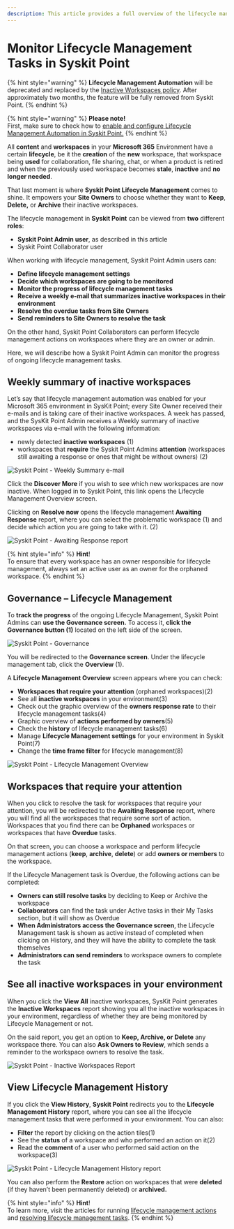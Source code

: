 ```yaml
---
description: This article provides a full overview of the lifecycle management automation process for Syskit Point Admins.
---
```


# Monitor Lifecycle Management Tasks in Syskit Point

{% hint style="warning" %}
**Lifecycle Management Automation** will be deprecated and replaced by the [Inactive Workspaces policy](../automated-workflows/inactive-workspaces-admin.md). After approximately two months, the feature will be fully removed from Syskit Point.
{% endhint %}

{% hint style="warning" %}
**Please note!**  
First, make sure to check how to [enable and configure Lifecycle Management Automation in Syskit Point.](enable-lifecycle-management.md)
{% endhint %}

All **content** and **workspaces** in your **Microsoft 365** Environment have a certain **lifecycle**, be it the **creation** of the **new** workspace, that workspace being **used** for collaboration, file sharing, chat, or when a product is retired and when the previously used workspace becomes **stale**, **inactive** and **no longer needed**.

That last moment is where **Syskit Point Lifecycle Management** comes to shine. It empowers your **Site Owners** to choose whether they want to **Keep**, **Delete,** or **Archive** their inactive workspaces.

The lifecycle management in **Syskit Point** can be viewed from **two** different **roles**:

* **Syskit Point Admin user**, as described in this article
* Syskit Point Collaborator user

When working with lifecycle management, Syskit Point Admin users can:

* **Define lifecycle management settings**
* **Decide which workspaces are going to be monitored**
* **Monitor the progress of lifecycle management tasks**
* **Receive a weekly e-mail that summarizes inactive workspaces in their environment**
* **Resolve the overdue tasks from Site Owners**
* **Send reminders to Site Owners to resolve the task**

On the other hand, Syskit Point Collaborators can perform lifecycle management actions on workspaces where they are an owner or admin.

Here, we will describe how a Syskit Point Admin can monitor the progress of ongoing lifecycle management tasks.

## Weekly summary of inactive workspaces

Let’s say that lifecycle management automation was enabled for your Microsoft 365 environment in SysKit Point; every Site Owner received their e-mails and is taking care of their inactive workspaces. A week has passed, and the SysKit Point Admin receives a Weekly summary of inactive workspaces via e-mail with the following information:

* newly detected **inactive workspaces** \(1\)
* workspaces that **require** the Syskit Point Admins **attention** \(workspaces still awaiting a response or ones that might be without owners\) \(2\)

![Syskit Point - Weekly Summary e-mail](../../../static/img/monitor-lifecycle-management-tasks-weekly-summary-email.png)

Click the **Discover More** if you wish to see which new workspaces are now inactive. When logged in to Syskit Point, this link opens the Lifecycle Management Overview screen.

Clicking on **Resolve now** opens the lifecycle management **Awaiting Response** report, where you can select the problematic workspace \(1\) and decide which action you are going to take with it. \(2\)

![Syskit Point - Awaiting Response report](../../../static/img/monitor-lifecycle-management-awiting-response.png)

{% hint style="info" %}
**Hint**!  
To ensure that every workspace has an owner responsible for lifecycle management, always set an active user as an owner for the orphaned workspace.
{% endhint %}

## Governance – Lifecycle Management

To **track the progress** of the ongoing Lifecycle Management, Syskit Point Admins can **use the Governance screen.** To access it, **click the Governance button (1)** located on the left side of the screen.

![Syskit Point - Governance](../../../static/img/monitor-lifecycle-management-govern.png)

You will be redirected to the **Governance screen**. Under the lifecycle management tab, click the **Overview** \(1\). 

A **Lifecycle Management Overview** screen appears where you can check:

* **Workspaces that require your attention** \(orphaned workspaces\)\(2\)
* See all **inactive workspaces** in your environment\(3\)
* Check out the graphic overview of the **owners response rate** to their lifecycle management tasks\(4\)
* Graphic overview of **actions performed by owners**\(5\)
* Check the **history** of lifecycle management tasks\(6\)
* Manage **Lifecycle Management settings** for your environment in Syskit Point\(7\)
* Change the **time frame filter** for lifecycle management\(8\)

![Syskit Point - Lifecycle Management Overview](../../../static/img/monitor-lifecycle-management-lifecycle-overview.png)

## Workspaces that require your attention

When you click to resolve the task for workspaces that require your attention, you will be redirected to the **Awaiting Response** report, where you will find all the workspaces that require some sort of action. Workspaces that you find there can be **Orphaned** workspaces or workspaces that have **Overdue** tasks.

On that screen, you can choose a workspace and perform lifecycle management actions \(**keep**, **archive**, **delete**\) or add **owners or members** to the workspace.

If the Lifecycle Management task is Overdue, the following actions can be completed: 
  * **Owners can still resolve tasks** by deciding to Keep or Archive the workspace
  * **Collaborators** can find the task under Active tasks in their My Tasks section, but it will show as Overdue
  * **When Administrators access the Governance screen**, the Lifecycle Management task is shown as active instead of completed when clicking on History, and they will have the ability to complete the task themselves
  * **Administrators can send reminders** to workspace owners to complete the task


## See all inactive workspaces in your environment

When you click the **View All** inactive workspaces, SysKit Point generates the **Inactive Workspaces** report showing you all the inactive workspaces in your environment, regardless of whether they are being monitored by Lifecycle Management or not. 

On the said report, you get an option to **Keep, Archive, or Delete** any workspace there. You can also **Ask Owners to Review**, which sends a reminder to the workspace owners to resolve the task. 

![Syskit Point - Inactive Workspaces Report](../../../static/img/monitor-lifecycle-management-inactive-report.png)

## View Lifecycle Management History

If you click the **View History**, **Syskit Point** redirects you to the **Lifecycle Management History** report, where you can see all the lifecycle management tasks that were performed in your environment. 
You can also:

* **Filter** the report by clicking on the action tiles\(1\)
* See the **status** of a workspace and who performed an action on it\(2\)
* Read the **comment** of a user who performed said action on the workspace\(3\)

![Syskit Point - Lifecycle Management History report](../../../static/img/monitor-lifecycle-management-lifecycle-history.png)

You can also perform the **Restore** action on workspaces that were **deleted** \(if they haven’t been permanently deleted\) or **archived.**

{% hint style="info" %}
**Hint**!  
To learn more, visit the articles for running [lifecycle management actions](lifecycle-management-actions.md) and [resolving lifecycle management tasks](../../point-collaborators/resolve-governance-tasks/lifecycle-management.md).
{% endhint %}
